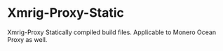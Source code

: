 # Xmrig-Proxy-Static
Xmrig-Proxy Statically compiled build files. Applicable to Monero Ocean Proxy as well.
